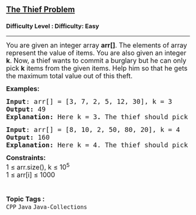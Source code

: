 <h2><a href="https://www.geeksforgeeks.org/problems/the-thief-problem--180930/1?page=1&category=CPP&difficulty=Basic,Easy&status=unsolved&sortBy=latest">The Thief Problem</a></h2><h3>Difficulty Level : Difficulty: Easy</h3><hr><div class="problems_problem_content__Xm_eO"><p><span style="font-size: 18px;">You are given an integer array <strong>arr[]</strong>. The elements of array represent the value of items. You are also given an integer <strong>k</strong>. Now, a thief wants to commit a burglary but he can only pick <strong>k</strong> items from the given items. Help him so that he gets the maximum total value out of this theft.</span></p>
<p><strong><span style="font-size: 18px;">Examples:</span></strong></p>
<pre><span style="font-size: 18px;"><strong>Input</strong>: arr[] = [3, 7, 2, 5, 12, 30], k = 3
<strong>Output: </strong>49</span>
<span style="font-size: 18px;"><strong>Explanation:</strong> Here<strong> </strong>k = 3<strong>. </strong>The thief should pick the bolded items: <strong>3 7 2 5 12 30.</strong> So, the sum of these is <strong>49</strong>.</span>
</pre>
<pre><span style="font-size: 18px;"><strong>Input</strong>: arr[] = [8, 10, 2, 50, 80, 20], k = 4
<strong>Output: </strong>160</span>
<span style="font-size: 18px;"><strong>Explanation:</strong> Here k = 4.<strong> </strong>The thief should pick the bolded items: <strong>8 10 2 50&nbsp; 80 20.</strong> So, the sum of these is <strong>160</strong>.</span></pre>
<p><span style="font-size: 18px;"><strong>Constraints:</strong><br>1 ≤ arr.size(), k ≤ 10<sup>5</sup><br>1&nbsp;≤ arr[i]&nbsp;≤ 1000</span></p></div><br><p><span style=font-size:18px><strong>Topic Tags : </strong><br><code>CPP</code>&nbsp;<code>Java</code>&nbsp;<code>Java-Collections</code>&nbsp;